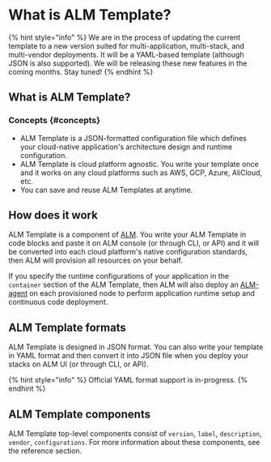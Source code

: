 # What is ALM Template?

{% hint style="info" %}
We are in the process of updating the current template to a new version suited for multi-application, multi-stack, and multi-vendor deployments. It will be a YAML-based template \(although JSON is also supported\). We will be releasing these new features in the coming months. Stay tuned!
{% endhint %}

## What is ALM Template?

### Concepts {#concepts}

* ALM Template is a JSON-formatted configuration file which defines your cloud-native application's architecture design and runtime configuration.
* ALM Template is cloud platform agnostic. You write your template once and it works on any cloud platforms such as AWS, GCP, Azure, AliCloud, etc.
* You can save and reuse ALM Templates at anytime.

## How does it work

ALM Template is a component of [ALM](https://mobingi.com/how-mobingi-alm-works). You write your ALM Template in code blocks and paste it on ALM console \(or through CLI, or API\) and it will be converted into each cloud platform's native configuration standards, then ALM will provision all resources on your behalf.

If you specify the runtime configurations of your application in the `container` section of the ALM Template, then ALM will also deploy an [ALM-agent](https://docs.mobingi.com/mobingi-alm/alm-agent) on each provisioned node to perform application runtime setup and continuous code deployment.

## ALM Template formats

ALM Template is designed in JSON format. You can also write your template in YAML format and then convert it into JSON file when you deploy your stacks on ALM UI \(or through CLI, or API\).

{% hint style="info" %}
Official YAML format support is in-progress.
{% endhint %}

## ALM Template components

ALM Template top-level components consist of `version`, `label`, `description`, `vendor`, `configurations`. For more information about these components, see the reference section.



